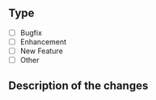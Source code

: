 ## Type

- [ ] Bugfix
- [ ] Enhancement
- [ ] New Feature
- [ ] Other

## Description of the changes
